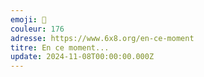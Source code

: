 ```yaml
---
emoji: 🎲
couleur: 176
adresse: https://www.6x8.org/en-ce-moment
titre: En ce moment...
update: 2024-11-08T00:00:00.000Z
---
```

